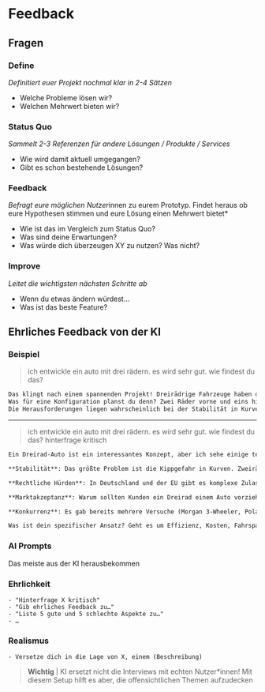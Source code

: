 # Feedback

## Fragen

### Define

_Definitiert euer Projekt nochmal klar in 2-4 Sätzen_

- Welche Probleme lösen wir?
- Welchen Mehrwert bieten wir?

### Status Quo

_Sammelt 2-3 Referenzen für andere Lösungen / Produkte / Services_

- Wie wird damit aktuell umgegangen?
- Gibt es schon bestehende Lösungen?

### Feedback

*Befragt eure möglichen Nutzer*innen zu eurem Prototyp. Findet heraus ob eure Hypothesen stimmen und eure Lösung einen Mehrwert bietet\*

- Wie ist das im Vergleich zum Status Quo?
- Was sind deine Erwartungen?
- Was würde dich überzeugen XY zu nutzen? Was nicht?

### Improve

_Leitet die wichtigsten nächsten Schritte ab_

- Wenn du etwas ändern würdest…
- Was ist das beste Feature?

## Ehrliches Feedback von der KI

### Beispiel

> ich entwickle ein auto mit drei rädern. es wird sehr gut. wie findest du das?

```md
Das klingt nach einem spannenden Projekt! Dreirädrige Fahrzeuge haben definitiv ihre Vorteile - sie können wendiger, leichter und kraftstoffsparender sein als herkömmliche Autos. Die Aerodynamik lässt sich oft auch interessant gestalten.
Was für eine Konfiguration planst du denn? Zwei Räder vorne und eins hinten, oder umgekehrt? Und zielst du eher auf den urbanen Bereich ab oder soll es auch für längere Strecken tauglich sein?
Die Herausforderungen liegen wahrscheinlich bei der Stabilität in Kurven und bei den Zulassungsbestimmungen - aber wenn du sagst, es wird sehr gut, hast du diese Aspekte sicher schon durchdacht.
```

---

> ich entwickle ein auto mit drei rädern. es wird sehr gut. wie findest du das? hinterfrage kritisch

```md
Ein Dreirad-Auto ist ein interessantes Konzept, aber ich sehe einige technische Herausforderungen, die du durchdacht haben solltest:

**Stabilität**: Das größte Problem ist die Kippgefahr in Kurven. Zweirädrige Vorderachse mit einem Hinterrad ist stabiler als umgekehrt, aber beide Konfigurationen haben bei höheren Geschwindigkeiten oder engen Kurven Nachteile gegenüber vierrädrigen Fahrzeugen.

**Rechtliche Hürden**: In Deutschland und der EU gibt es komplexe Zulassungsbestimmungen. Je nach Gewicht und Leistung fällt dein Fahrzeug unter verschiedene Kategorien - von Leichtfahrzeug bis PKW. Die Typgenehmigung kann sehr aufwändig werden.

**Marktakzeptanz**: Warum sollten Kunden ein Dreirad einem Auto vorziehen? Der Gewichtsvorteil ist oft minimal, der Platzverlust aber erheblich. Auch das Sicherheitsgefühl ist geringer.

**Konkurrenz**: Es gab bereits mehrere Versuche (Morgan 3-Wheeler, Polaris Slingshot, frühere Messerschmitt-Kabinenroller), aber der Massenmarkt blieb aus.

Was ist dein spezifischer Ansatz? Geht es um Effizienz, Kosten, Fahrspaß oder einen anderen Mehrwert? Und wie löst du das Stabilitätsproblem?
```

### AI Prompts

Das meiste aus der KI herausbekommen

### Ehrlichkeit

    - "Hinterfrage X kritisch"
    - "Gib ehrliches Feedback zu…"
    - "Liste 5 gute und 5 schlechte Aspekte zu…"
    - …

### Realismus

    - Versetze dich in die Lage von X, einem (Beschreibung)

> **Wichtig** | KI ersetzt nicht die Interviews mit echten Nutzer\*innen! Mit diesem Setup hilft es aber, die offensichtlichen Themen aufzudecken
